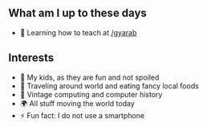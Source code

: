 ## What am I up to these days

- 🔭 Learning how to teach at [/gyarab](gyarab)

## Interests 

- 🚸 My kids, as they are fun and not spoiled
- 👣 Traveling around world and eating fancy local foods
- 💾 Vintage computing and computer history
- 🌍 All stuff moving the world today
- ⚡ Fun fact: I do not use a smartphone
